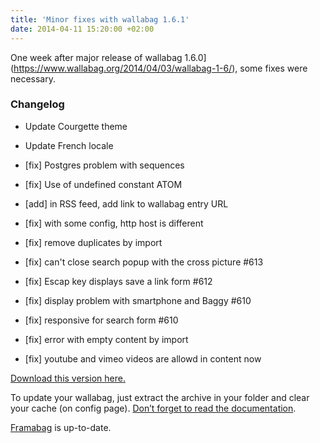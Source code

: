 ```yaml
---
title: 'Minor fixes with wallabag 1.6.1'
date: 2014-04-11 15:20:00 +02:00
---
```


One week after major release of wallabag 1.6.0](https://www.wallabag.org/2014/04/03/wallabag-1-6/), some fixes were necessary.


### Changelog





	
  * Update Courgette theme

	
  * Update French locale

	
  * [fix] Postgres problem with sequences

	
  * [fix] Use of undefined constant ATOM

	
  * [add] in RSS feed, add link to wallabag entry URL

	
  * [fix] with some config, http host is different

	
  * [fix] remove duplicates by import

	
  * [fix] can't close search popup with the cross picture #613

	
  * [fix] Escap key displays save a link form #612

	
  * [fix] display problem with smartphone and Baggy #610

	
  * [fix] responsive for search form #610

	
  * [fix] error with empty content by import

	
  * [fix] youtube and vimeo videos are allowd in content now


[Download this version here. ](https://www.wallabag.org/downloads/)

To update your wallabag, just extract the archive in your folder and clear your cache (on config page). [Don’t forget to read the documentation](http://doc.wallabag.org/doku.php?id=wallabag:installing_wallabag#upgrading).

[Framabag](https://www.framabag.org) is up-to-date.
